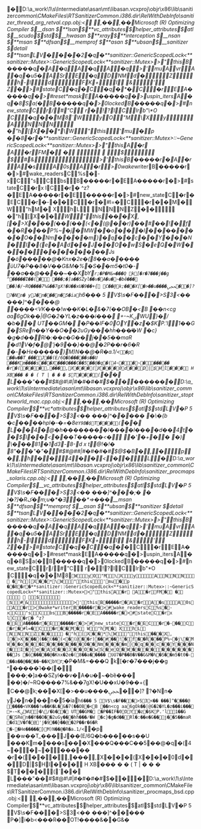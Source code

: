    �     D:\a_work\1\s\Intermediate\asan\mt\libasan.vcxproj\objr\x86\lib\sanitizer*common\CMakeFiles\RTSanitizerCommon.i386.dir\RelWithDebInfo\sanitizer_thread_arg_retval.cpp.obj  : <     , ��  , �� Microsoft (R) Optimizing Compiler 
 $__dsan  
 $**lsan   $**vc_attributes  $helper_attributes    $atl 
 $__scudo  $std  $__hwasan    
 $**xray   $**interception  
 $__nsan  
 $**msan  
 $**dfsan  $__memprof   
 $**asan  
 $**ubsan  $__sanitizer 
 $detail  
 $**tsan   LV  �     �      �      �   2  �q   �**sanitizer::GenericScopedLock<**sanitizer::Mutex>::GenericScopedLock<**sanitizer::Mutex>     >"   this   B�����q   �  A   �q     A   �q     A  �q     >'   mu     A   vr     A   �q   � u 5 �   A   Sr     E      �q     D   N M   d  �  Zh-ldFK+I
&'  
 Z   �   >#    state  C       �q   �  C      �q   �  * �   C     �r     E A �����q   �  >#     reset*mask     E A �����q   �  >u     spin_iters     A   �q   � 8  S  a ( �   B�����q   �  >0     locked     B�����q   �  >#    new_state  C       r   /   #  " C      
r   �   !  ?  l   C      Ir   b " \* O 
  C     �q   �  �  M8  `  W  yO " M  \  X  yA    N N N                      �   " h   [  X  �  �  *  \  W   "   this      '  mu    �     p       �      �   8  �r   �**sanitizer::GenericScopedLock<**sanitizer::Mutex>::~GenericScopedLock<**sanitizer::Mutex>    >"   this   A   �r      A  �r    F M�     �  


$
$#&    >'   this   B�����r   �  A   �r     A   �s       A   0s     A  �r     >0     wake*writer    B�����r   �  >#    wake_readers   C       %s   �  - x   C      "s     C      bs     B�����r   �  E A �����r   �  >#    state  C       �r   x   l  C      �r   �   ^ z ? �   E A �����r   �  E  �����r   �  >#    new_state  C       �r   �  E  C      �r   � -  �  �   C      �r   �  # l = �   C     �r   �  �  M�     W  "h    M�      X  hL
  N N N Z   �  �                        �   " h   [  X  �  �  *  \  W   "   this    �   �      �  X  ,   [  �  >   X  �  �   �  (   �   �  (   �   �  (   <  �  (   @  �  �   r   )  �   �  #  �   �  !  �     f  �  �   R  �  �   �  P   %   ~  �   j   \  �  M   W  �  �   o  �  �     �   I  �  �  �   �  �  �   �  �  O   �  �  N   m  �  �  �  �   m  }  �  q  �  �  c  �  �  Y  �  �  �   N  �    I  �  {  e  �  A  d  �  �  J  �  �  O  �  w  S  �  e  Q  �  W  �  �     �  �    �  �  �  �  �  �  �   �  Js   �ӧ �����@�Knx�2e�(8��a����  �    ϋU7�P��8�V��G&M�%�S��m5�t0�  -   ��a��@�� ��~��XbY`r;�P�M&=���  Q    k[�r�7���j��g ^�����Ί��(�     ���;�]a��SZ yl��v�A�u�~�bȅ��  �   ��)�/~RQ����7%&��7gX!�U��xU�9��+  {   C��@k;���X[�>��u����ﶿ��  ]?   ?�Nn�
yJ�n���n�5�ia`h6���   5   V$\s�F���>S3<�� ���]^���  �@   ����<VK���!w��K�L�&�7(��OB�<  B   ��n<cg
aa6gOk��|@G�2�YL�z���i��  �   +-~ KؠWU}�\/�b��
UT��GM  �   �ִP��IF�0OY�z�$KP.'l1�  �G   �SRen��Y��O��2uGy���hȟ���̸  �W   �c}�g�d��Rl�:��e�G��j��5��m  aR   �d1V�f�@'j�9 ��}��@�2P��r�6  �R   �-�He�����}M)N��@�R�a.1/<`�  p   ��w��T_���J��( E/6Q�b�����s�  �U   ���Km����s���X���Q���C��5�  �   @   �q     �   (      4       ~ �    �   ~ �    ��   � ��       �r     �   (             � �  �    ,  ��  �     ,  X  �  �  �  (  X  �  �  �  0  d  �  �    D  |  $  H  l  �  �  �  	  H	  XB ��  �	  �	  �	  (
  T
  |
  �
  �
  �
  $  T  �  �  �    (  `  �  �     L  ��  �"  ��  #  $#  @#  \#  |#  �#  �#  �#  $  � � �  ��   �  ��      �     D:\a_work\1\s\Intermediate\asan\mt\libasan.vcxproj\objr\x86\lib\sanitizer_common\CMakeFiles\RTSanitizerCommon.i386.dir\RelWithDebInfo\sanitizer_stoptheworld_mac.cpp.obj   : <     , ��  , �� Microsoft (R) Optimizing Compiler  $**vc*attributes  $helper_attributes    $atl  $std  LV  �   P    5   V$\s�F���>S3<�� ���]^���  ��   �\�{b
�c����hpl�-�=�8e`Y9B�      $  T  �  �  �    (  `  �  �     L  �  �  4  �  @�  h�  ��  ��  ��  �  l�  ��  �  l�  ��  �  d�  �  4  t  �  �  $  l  �  �  <  �  ��  T�  ��  ��  <�     �' �+ � �  �)    \� �� 81 �1 d3  - 8- d   x   t @!  �!  �
 8"  � �"  �"  � #  $#  @#  \#  |#  �#  �#  �#  $  @$  �B � , �  p � , h � �   4 � � < � �  L                                                                                                                                                                                                                                                                                                                                                                                                                                                                                                                                                                                                                                                                                                                                                                                                                                                                                                                                                                                                                                                                                                                                                                                                                                                                                                                                                                                                                                                                                                                                                                                                                                                                                                                                                                                                                                                                                                                                                                                                                                                                                                                                                                                                                                                                                                                                                                                                                                                                                                                                                                                                                                                                                                                                                                                                                                                                                                                                                                                                                                                                                                                                                                                                                                                                                                                                                                                                                            �     D:\a_work\1\s\Intermediate\asan\mt\libasan.vcxproj\objr\x86\lib\sanitizer_common\CMakeFiles\RTSanitizerCommon.i386.dir\RelWithDebInfo\sanitizer_procmaps_solaris.cpp.obj   : <     , ��  , �� Microsoft (R) Optimizing Compiler  $__vc_attributes  $helper_attributes    $atl  $std  LV  �   P    5   V$\s�F���>S3<�� ���]^���  ;�   �
)�?]�Rک�m;u�*�Ǝ��*=>���      __msan  
 $**dfsan  $**memprof   
 $__asan  
 $**ubsan  $**sanitizer 
 $detail  
 $**tsan   LV  �     �      �      �   2  �q   �**sanitizer::GenericScopedLock<**sanitizer::Mutex>::GenericScopedLock<**sanitizer::Mutex>     >"   this   B�����q   �  A   �q     A   �q     A  �q     >'   mu     A   vr     A   �q   � u 5 �   A   Sr     E      �q     D   N M   d  �  Zh-ldFK+I
&'  
 Z   �   >#    state  C       �q   �  C      �q   �  * �   C     �r     E A �����q   �  >#     reset*mask     E A �����q   �  >u     spin_iters     A   �q   � 8  S  a ( �   B�����q   �  >0     locked     B�����q   �  >#    new_state  C       r   /   #  " C      
r   �   !  ?  l   C      Ir   b " \* O 
  C     �q   �  �  M8  `  W  yO " M  \  X  yA    N N N                      �   " h   [  X  �  �  *  \  W   "   this      '  mu    �     p       �      �   8  �r   �**sanitizer::GenericScopedLock<**sanitizer::Mutex>::~GenericScopedLock<**sanitizer::Mutex>    >"   this   A   �r      A  �r    F M�     �  


$
$#&    >'   this   B�����r   �  A   �r     A   �s       A   0s     A  �r     >0     wake*writer    B�����r   �  >#    wake_readers   C       %s   �  - x   C      "s     C      bs     B�����r   �  E A �����r   �  >#    state  C       �r   x   l  C      �r   �   ^ z ? �   E A �����r   �  E  �����r   �  >#    new_state  C       �r   �  E  C      �r   � -  �  �   C      �r   �  # l = �   C     �r   �  �  M�     W  "h    M�      X  hL
  N N N Z   �  �                        �   " h   [  X  �  �  *  \  W   "   this    �   �      �  X  ,   [  �  >   X  �  �   �  (   �   �  (   �   �  (   <  �  (   @  �  �   r   )  �   �  #  �   �  !  �     f  �  �   R  �  �   �  P   %   ~  �   j   \  �  M   W  �  �   o  �  �     �   I  �  �  �   �  �  �   �  �  O   �  �  N   m  �  �  �  �   m  }  �  q  �  �  c  �  �  Y  �  �  �   N  �    I  �  {  e  �  A  d  �  �  J  �  �  O  �  w  S  �  e  Q  �  W  �  �     �  �    �  �  �  �  �  �  �   �  Js   �ӧ �����@�Knx�2e�(8��a����  �    ϋU7�P��8�V��G&M�%�S��m5�t0�  -   ��a��@�� ��~��XbY`r;�P�M&=���  Q    k[�r�7���j��g ^�����Ί��(�     ���;�]a��SZ yl��v�A�u�~�bȅ��  �   ��)�/~RQ����7%&��7gX!�U��xU�9��+  {   C��@k;���X[�>��u����ﶿ��  ]?   ?�Nn�
yJ�n���n�5�ia`h6���   5   V$\s�F���>S3<�� ���]^���  �@   ����<VK���!w��K�L�&�7(��OB�<  B   ��n<cg
aa6gOk��|@G�2�YL�z���i��  �   +-~ KؠWU}�\/�b��
UT��GM  �   �ִP��IF�0OY�z�$KP.'l1�  �G   �SRen��Y��O��2uGy���hȟ���̸  �W   �c}�g�d��Rl�:��e�G��j��5��m  aR   �d1V�f�@'j�9 ��}��@�2P��r�6  �R   �-�He�����}M)N��@�R�a.1/<`�  p   ��w��T_���J��( E/6Q�b�����s�  �U   ���Km����s���X���Q���C��5�  �   @   �q     �   (      4       ~ �    �   ~ �    ��   � ��       �r     �   (             � �  �    ,  ��  �     ,  X  �  �  �  (  X  �  �  �  0  d  �  �    D  |  $  H  l  �  �  �  	  H	  XB ��  �	  �	  �	  (
  T
  |
  �
  �
  �
  $  T  �  �  �    (  `  �  �     L  ��  �"  ��  #  $#  @#  \#  |#  �#  �#  �#  $  � �                    �     D:\a_work\1\s\Intermediate\asan\mt\libasan.vcxproj\objr\x86\lib\sanitizer_common\CMakeFiles\RTSanitizerCommon.i386.dir\RelWithDebInfo\sanitizer_procmaps_bsd.cpp.obj   : <     , ��  , �� Microsoft (R) Optimizing Compiler  $**vc_attributes  $helper_attributes    $atl  $std  LV  �   P    5   V$\s�F���>S3<�� ���]^���  ��   P�]i�b<���R��՘OT!����&��G&�                                                                                                                                                                                                                                                                                                                                                                                                                                                                                                                                                                                                                                                                                                                                                                                                                                                                                                                                                                                                                                                                                                                                                                                                                                                                                                                                                                                                                                                                                                                                                                                                                                                                                                                                                                                                                                                                                                                                                                                                                                                                                                                                                                                                                                                                                                                                                                                                  
